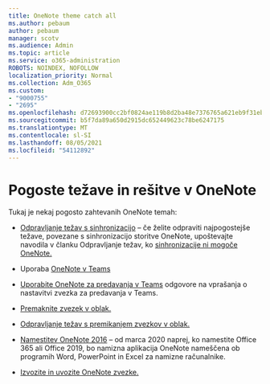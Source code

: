 ```yaml
---
title: OneNote theme catch all
ms.author: pebaum
author: pebaum
manager: scotv
ms.audience: Admin
ms.topic: article
ms.service: o365-administration
ROBOTS: NOINDEX, NOFOLLOW
localization_priority: Normal
ms.collection: Adm_O365
ms.custom:
- "9000755"
- "2695"
ms.openlocfilehash: d72693900cc2bf0824ae119b8d2ba48e7376765a621eb9f31eb0fe053735f0b0
ms.sourcegitcommit: b5f7da89a650d2915dc652449623c78be6247175
ms.translationtype: MT
ms.contentlocale: sl-SI
ms.lasthandoff: 08/05/2021
ms.locfileid: "54112892"
---
```

# <a name="common-issues-and-resolutions-with-onenote"></a>Pogoste težave in rešitve v OneNote

Tukaj je nekaj pogosto zahtevanih OneNote temah:

- [Odpravljanje težav s sinhronizacijo](https://support.office.com/article/299495ef-66d1-448f-90c1-b785a6968d45) – če želite odpraviti najpogostejše težave, povezane s sinhronizacijo storitve OneNote, upoštevajte navodila v članku Odpravljanje težav, ko [sinhronizacije ni mogoče OneNote.](https://support.office.com/article/Fix-issues-when-you-can-t-sync-OneNote-299495ef-66d1-448f-90c1-b785a6968d45)

- Uporaba [OneNote v Teams](https://support.microsoft.com/office/0ec78cc3-ba3b-4279-a88e-aa40af9865c2) 

- [Uporabite OneNote za predavanja v Teams](https://support.office.com/article/bd77f11f-27cd-4d41-bfbd-2b11799f1440) odgovore na vprašanja o nastavitvi zvezka za predavanja v Teams.

- [Premaknite zvezek v oblak.](https://support.office.com/article/d5c28b91-7b9c-45be-8f0c-529bdbba019a)

- [Odpravljanje težav s premikanjem zvezkov v oblak.](https://support.office.com/article/70528107-11dc-4f3f-b695-b150059dfd78)

- [Namestitev OneNote 2016](https://support.office.com/article/c08068d8-b517-4464-9ff2-132cb9c45c08) – od marca 2020 naprej, ko namestite Office 365 ali Office 2019, bo namizna aplikacija OneNote nameščena ob programih Word, PowerPoint in Excel za namizne računalnike.

- [Izvozite in uvozite OneNote zvezke.](https://support.office.com/article/a4b60da5-8f33-464e-b1ba-b95ce540f309)
